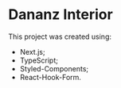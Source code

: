 # Dananz Interior

This project was created using:

- Next.js;
- TypeScript;
- Styled-Components;
- React-Hook-Form.
